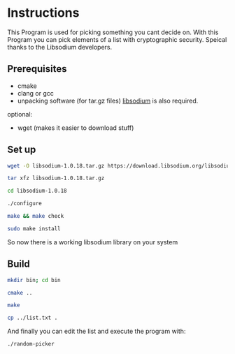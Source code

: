 # Instructions

This Program is used for picking something you cant decide on.
With this Program you can pick elements of a list with cryptographic security.
Speical thanks to the Libsodium developers.

## Prerequisites

- cmake
- clang or gcc
- unpacking software (for tar.gz files)
[libsodium](https://libsodium.org) is also required.

optional:
- wget (makes it easier to download stuff)

## Set up 

```bash
wget -O libsodium-1.0.18.tar.gz https://download.libsodium.org/libsodium/releases/libsodium-1.0.18.tar.gz

tar xfz libsodium-1.0.18.tar.gz

cd libsodium-1.0.18

./configure

make && make check

sudo make install
```

So now there is a working libsodium library on your system

## Build

```bash
mkdir bin; cd bin

cmake ..

make

cp ../list.txt .
```

And finally you can edit the list and execute the program with:
```bash
./random-picker
```

